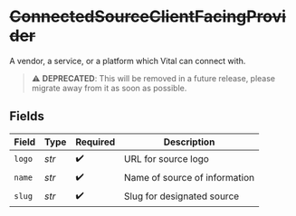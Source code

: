 # ~~ConnectedSourceClientFacingProvider~~

A vendor, a service, or a platform which Vital can connect with.

> :warning: **DEPRECATED**: This will be removed in a future release, please migrate away from it as soon as possible.


## Fields

| Field                         | Type                          | Required                      | Description                   |
| ----------------------------- | ----------------------------- | ----------------------------- | ----------------------------- |
| `logo`                        | *str*                         | :heavy_check_mark:            | URL for source logo           |
| `name`                        | *str*                         | :heavy_check_mark:            | Name of source of information |
| `slug`                        | *str*                         | :heavy_check_mark:            | Slug for designated source    |